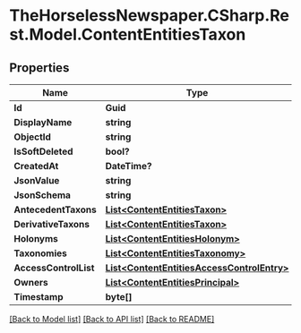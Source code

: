 # TheHorselessNewspaper.CSharp.Rest.Model.ContentEntitiesTaxon

## Properties

Name | Type | Description | Notes
------------ | ------------- | ------------- | -------------
**Id** | **Guid** |  | [optional] 
**DisplayName** | **string** |  | [optional] 
**ObjectId** | **string** |  | [optional] 
**IsSoftDeleted** | **bool?** |  | [optional] 
**CreatedAt** | **DateTime?** |  | [optional] 
**JsonValue** | **string** |  | [optional] 
**JsonSchema** | **string** |  | [optional] 
**AntecedentTaxons** | [**List&lt;ContentEntitiesTaxon&gt;**](ContentEntitiesTaxon.md) |  | [optional] 
**DerivativeTaxons** | [**List&lt;ContentEntitiesTaxon&gt;**](ContentEntitiesTaxon.md) |  | [optional] 
**Holonyms** | [**List&lt;ContentEntitiesHolonym&gt;**](ContentEntitiesHolonym.md) |  | [optional] 
**Taxonomies** | [**List&lt;ContentEntitiesTaxonomy&gt;**](ContentEntitiesTaxonomy.md) |  | [optional] 
**AccessControlList** | [**List&lt;ContentEntitiesAccessControlEntry&gt;**](ContentEntitiesAccessControlEntry.md) |  | [optional] 
**Owners** | [**List&lt;ContentEntitiesPrincipal&gt;**](ContentEntitiesPrincipal.md) |  | [optional] 
**Timestamp** | **byte[]** |  | [optional] 

[[Back to Model list]](../README.md#documentation-for-models) [[Back to API list]](../README.md#documentation-for-api-endpoints) [[Back to README]](../README.md)


